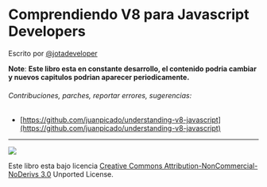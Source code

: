 # Comprendiendo V8 para Javascript Developers

Escrito por [@jotadeveloper](https://twitter.com/jotadeveloper)

**Note**: **Este libro esta en constante desarrollo, el contenido podria cambiar y nuevos capitulos podrian aparecer periodicamente.**

###### Contribuciones, parches, reportar errores, sugerencias:

* [https://github.com/juanpicado/understanding-v8-javascript](https://github.com/juanpicado/understanding-v8-javascript)

---

![](../assets/88x31.png)

Este libro esta bajo licencia [Creative Commons Attribution-NonCommercial-NoDerivs 3.0](https://creativecommons.org/licenses/by-nc-nd/3.0/) Unported License.

